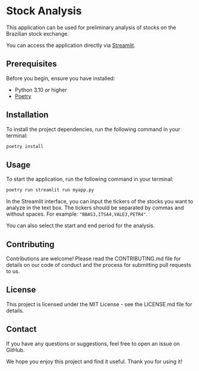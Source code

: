 # Stock Analysis
This application can be used for preliminary analysis of stocks on the Brazilian stock exchange.

You can access the application directly via [Streamlit](https://share.streamlit.io/yuriishizawa/stock_analysis/main/myapp.py).

## Prerequisites

Before you begin, ensure you have installed:

* Python 3.10 or higher
* [Poetry](https://python-poetry.org/docs/#installation)

## Installation

To install the project dependencies, run the following command in your terminal:

```bash
poetry install
```

## Usage

To start the application, run the following command in your terminal:

```bash
poetry run streamlit run myapp.py
```

In the Streamlit interface, you can input the tickers of the stocks you want to analyze in the text box. The tickers should be separated by commas and without spaces. For example: `"BBAS3,ITSA4,VALE3,PETR4"`.

You can also select the start and end period for the analysis.

## Contributing
Contributions are welcome! Please read the CONTRIBUTING.md file for details on our code of conduct and the process for submitting pull requests to us.

## License
This project is licensed under the MIT License - see the LICENSE.md file for details.

## Contact
If you have any questions or suggestions, feel free to open an issue on GitHub.

We hope you enjoy this project and find it useful. Thank you for using it!
